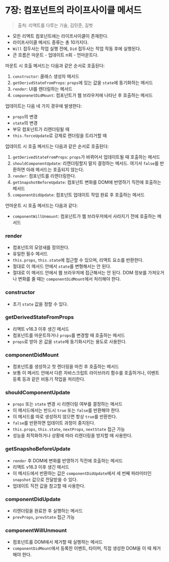 # 7장: 컴포넌트의 라이프사이클 메서드

> 출처: 리액트를 다루는 기술, 김민준, 길벗

- 모든 리액트 컴포넌트에는 라이프사이클이 존재한다.
- 라이프사이클 메서드 종류는 총 10가지다.
- `Will` 접두사는 작업 실행 전에, `Did` 접두사는 작업 작동 후에 실행된다.
- 큰 흐름은 마운트 - 업데이트 n회 - 언마운트다.

마운트 시 호출 메서드는 다음과 같은 순서로 호출된다:

1. `constructor`: 클래스 생성자 메서드
2. `getDerivdStateFromProps`: `props`에 있는 값을 `state`에 동기화하는 메서드
3. `render`: UI를 렌더링하는 메서드
4. `componenetDidMount`: 컴포넌트가 웹 브라우저에 나타난 후 호출하는 메서드

업데이트는 다음 네 가지 경우에 발생한다:

- `props`의 변경
- `state`의 변경
- 부모 컴포넌트가 리렌더링될 때
- `this.forceUpdate`로 강제로 렌더링을 트리거할 때

업데이트 시 호출 메서드는 다음과 같은 순서로 호출된다:

1. `getDerivedStateFromProps`: `props`가 바뀌어서 업데이트될 때 호출하는 메서드
2. `shouldComponentUpdate`: 리렌더링할지 말지 결정하는 메서드. 여기서 `false`를 반환하면 아래 메서드는 호출되지 않는다.
3. `render`: 컴포넌트를 리렌더링한다.
4. `getSnapshotBeforeUpdate`: 컴포넌트 변화를 DOM에 반영하기 직전에 호출하는 메서드
5. `componentDidUpdate`: 컴포넌트 업데이트 작업 완료 후 호출하는 메서드

언마운트 시 호출 메서드는 다음과 같다:

- `componentWillUnmount`: 컴포넌트가 웹 브라우저에서 사라지기 전에 호출하는 메서드

### render

- 컴포넌트의 모양새를 정의한다.
- 유일한 필수 메서드
- `this.props`, `this.state`에 접근할 수 있으며, 리액트 요소를 반환한다.
- 절대로 이 메서드 안에서 `state`를 변형해서는 안 된다.
- 절대로 이 메서드 안에서 웹 브라우저에 접근해서는 안 된다. DOM 정보를 가져오거나 변화를 줄 때는 `componentDidMount`에서 처리해야 한다.

### constructor

- 초기 `state` 값을 정할 수 있다.

### getDerivedStateFromProps

- 리액트 v16.3 이후 생긴 메서드
- 컴포넌트를 마운트하거나 `props`를 변경할 때 호출하는 메서드
- `props`로 받아 온 값을 `state`에 동기화시키는 용도로 사용한다.

### componentDidMount

- 컴포넌트를 생성하고 첫 렌더링을 마친 후 호출하는 메서드
- 보통 이 메서드 안에서 다른 자바스크립트 라이브러리 함수를 호출하거나, 이벤트 등록 등과 같은 비동기 작업을 처리한다.

### shouldComponentUpdate

- `props` 또는 `state` 변경 시 리렌더링 여부를 결정하는 메서드
- 이 메서드에서는 반드시 `true` 또는 `false`를 반환해야 한다.
- 이 메서드를 따로 생성하지 않으면 항상 `true`를 반환한다.
- `false`를 반환하면 업데이트 과정이 중지된다.
- `this.props`, `this.state`, `nextProps`, `nextState` 접근 가능
- 성능을 최적화하거나 상황에 따라 리렌더링을 방지할 때 사용한다.

### getSnapshoBeforeUpdate

- `render` 후 DOM에 변화를 반영하기 직전에 호출하는 메서드
- 리액트 v16.3 이후 생긴 메서드
- 이 메서드에서 반환하는 값은 `componentDidUpdate`에서 세 번째 파라미터인 `snapshot` 값으로 전달받을 수 있다.
- 업데이트 직전 값을 참고할 때 사용한다.

### componentDidUpdate

- 리렌더링을 완료한 후 실행하는 메서드
- `prevProps`, `prevState` 접근 가능

### componentWillUnmount

- 컴포넌트를 DOM에서 제거할 때 실행하는 메서드
- `componentDidMount`에서 등록한 이벤트, 타이머, 직접 생성한 DOM을 이 때 제거해야 한다.
